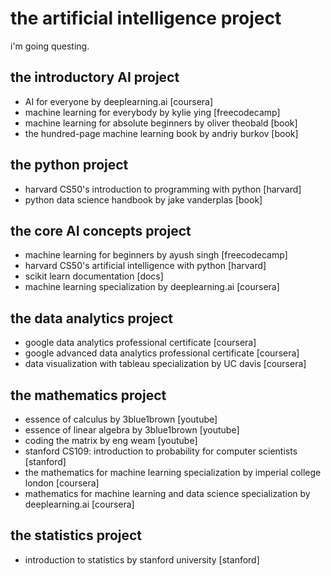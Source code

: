 # the artificial intelligence project

i'm going questing.

## the introductory AI project
* AI for everyone by deeplearning.ai [coursera]
* machine learning for everybody by kylie ying [freecodecamp]
* machine learning for absolute beginners by oliver theobald [book]
* the hundred-page machine learning book by andriy burkov [book]

## the python project
* harvard CS50's introduction to programming with python [harvard]
* python data science handbook by jake vanderplas [book]

## the core AI concepts project
* machine learning for beginners by ayush singh [freecodecamp]
* harvard CS50's artificial intelligence with python [harvard]
* scikit learn documentation [docs]
* machine learning specialization by deeplearning.ai [coursera]

## the data analytics project
* google data analytics professional certificate [coursera]
* google advanced data analytics professional certificate [coursera]
* data visualization with tableau specialization by UC davis [coursera]

## the mathematics project
* essence of calculus by 3blue1brown [youtube]
* essence of linear algebra by 3blue1brown [youtube]
* coding the matrix by eng weam [youtube]
* stanford CS109: introduction to probability for computer scientists [stanford]
* the mathematics for machine learning specialization by imperial college london [coursera]
* mathematics for machine learning and data science specialization by deeplearning.ai [coursera]

## the statistics project
* introduction to statistics by stanford university [stanford]